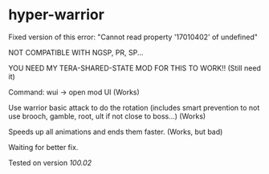 # hyper-warrior

Fixed version of this error: "Cannot read property '17010402' of undefined"

NOT COMPATIBLE WITH NGSP, PR, SP...

YOU NEED MY TERA-SHARED-STATE MOD FOR THIS TO WORK!! (Still need it)

Command: wui -> open mod UI (Works)

Use warrior basic attack to do the rotation (includes smart prevention to not use brooch, gamble, root, ult if not close to boss...) (Works)

Speeds up all animations and ends them faster. (Works, but bad)

Waiting for better fix.

Tested on version *100.02*
